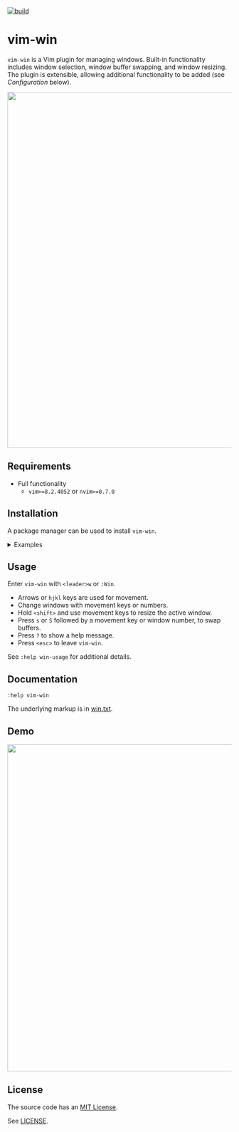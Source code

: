 [![build][badge_thumbnail]][badge_link]

# vim-win

`vim-win` is a Vim plugin for managing windows. Built-in functionality includes
window selection, window buffer swapping, and window resizing. The plugin is
extensible, allowing additional functionality to be added (see *Configuration*
below).

<img src="screenshot.png?raw=true" width="800"/>

## Requirements

* Full functionality
  - `vim>=8.2.4052` or `nvim>=0.7.0`

## Installation

A package manager can be used to install `vim-win`.
<details><summary>Examples</summary><br>

* [Vim8 packages][vim8pack]:
  - `git clone https://github.com/dstein64/vim-win ~/.vim/pack/plugins/start/vim-win`
* [Vundle][vundle]:
  - Add `Plugin 'dstein64/vim-win'` to `~/.vimrc`
  - `:PluginInstall` or `$ vim +PluginInstall +qall`
* [Pathogen][pathogen]:
  - `git clone --depth=1 https://github.com/dstein64/vim-win ~/.vim/bundle/vim-win`
* [vim-plug][vimplug]:
  - Add `Plug 'dstein64/vim-win'` to `~/.vimrc`
  - `:PlugInstall` or `$ vim +PlugInstall +qall`
* [dein.vim][dein]:
  - Add `call dein#add('dstein64/vim-win')` to `~/.vimrc`
  - `:call dein#install()`
* [NeoBundle][neobundle]:
  - Add `NeoBundle 'dstein64/vim-win'` to `~/.vimrc`
  - Re-open vim or execute `:source ~/.vimrc`

</details>

## Usage

Enter `vim-win` with `<leader>w` or `:Win`.

* Arrows or `hjkl` keys are used for movement.
* Change windows with movement keys or numbers.
* Hold `<shift>` and use movement keys to resize the active window.
* Press `s` or `S` followed by a movement key or window number, to swap buffers.
* Press `?` to show a help message.
* Press `<esc>` to leave `vim-win`.

See `:help win-usage` for additional details.

## Documentation

```vim
:help vim-win
```

The underlying markup is in [win.txt](doc/win.txt).

## Demo

<img src="screencast.gif?raw=true" width="735"/>

License
-------

The source code has an [MIT License](https://en.wikipedia.org/wiki/MIT_License).

See [LICENSE](LICENSE).

[badge_link]: https://github.com/dstein64/vim-win/actions/workflows/build.yml
[badge_thumbnail]: https://github.com/dstein64/vim-win/actions/workflows/build.yml/badge.svg
[dein]: https://github.com/Shougo/dein.vim
[neobundle]: https://github.com/Shougo/neobundle.vim
[pathogen]: https://github.com/tpope/vim-pathogen
[vim8pack]: http://vimhelp.appspot.com/repeat.txt.html#packages
[vimplug]: https://github.com/junegunn/vim-plug
[vundle]: https://github.com/gmarik/vundle
